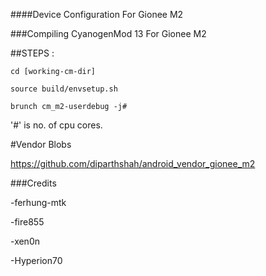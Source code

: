 ####Device Configuration For Gionee M2 

###Compiling CyanogenMod 13  For Gionee M2 

##STEPS :

`````````
cd [working-cm-dir] 
`````````
`````````
source build/envsetup.sh 
`````````
`````````
brunch cm_m2-userdebug -j# 
`````````
'#' is no. of cpu cores. 

#Vendor Blobs 

https://github.com/diparthshah/android_vendor_gionee_m2 

###Credits 

-ferhung-mtk 

-fire855

-xen0n

-Hyperion70

